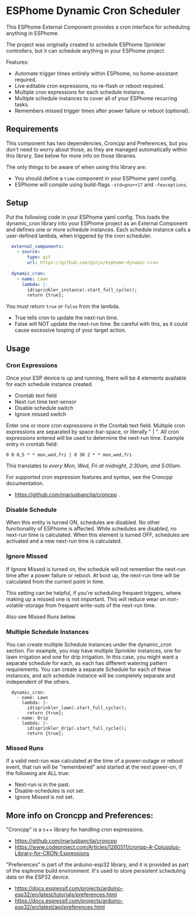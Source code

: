 # ESPhome Dynamic Cron Scheduler

  This ESPhome External Component provides a cron interface for scheduling anything in ESPhome.

  The project was originally created to schedule ESPhome Sprinkler controllers,
  but it can schedule anything in your ESPhome project.
  
  Features:
  
  * Automate trigger times entirely within ESPhome, no home-assistant required.
  * Live editable cron expressions, no re-flash or reboot required.
  * Multiple cron expressions for each schedule instance.
  * Multiple schedule instances to cover all of your ESPhome recurring tasks.
  * Remembers missed trigger times after power failure or reboot (optional).

## Requirements

  This component has two dependencies, Croncpp and Preferences, but you don't need to worry about those,
  as they are managed automatically within this library. See below for more info on those libraries.
  
  The only things to be aware of when using this library are:
  
  * You should define a ```time``` component in your ESPhome yaml config.
  * ESPhome will compile using build-flags ```-std=gnu++17``` and ```-fexceptions```.
  

## Setup

  Put the following code in your ESPhome yaml config.
  This loads the dynamic_cron library into your ESPhome project as an External Component
  and defines one or more schedule instances. Each schedule instance calls a user-defined
  lambda, when triggered by the cron scheduler.
  
  ```my_project.yaml
    external_components:
      - source:
          type: git
          url: https://github.com/ginjo/esphome-dynamic-cron
    
    dynamic_cron:
      - name: Lawn
        lambda: |-
          id(sprinkler_instance).start_full_cycle();
          return {true};
  ```
  
  You must return ```true``` or ```false``` from the lambda.
  * True tells cron to update the next-run time.
  * False will NOT update the next-run time. Be careful with this, as it could
    cause excessive looping of your target action.
    
## Usage

  ### Cron Expressions
    
  Once your ESP device is up and running, there will be 4 elements available for each
  schedule instance created.
  
  * Crontab text field
  * Next run time text-sensor
  * Disable schedule switch
  * Ignore missed switch
  
  Enter one or more cron expressions in the Crontab text field.
  Multiple cron expressions are separated by space-bar-space, or literally " | ".
  All cron expressions entered will be used to determine the next-run time.
  Example entry in crontab field:
  
    0 0 0,5 * * mon,wed,fri | 0 30 2 * * mon,wed,fri
    
  This translates to *every Mon, Wed, Fri at midnight, 2:30am, and 5:00am*.

  For supported cron expression features and syntax, see the Croncpp documentation.
  * https://github.com/mariusbancila/croncpp .
    
  ### Disable Schedule
  
  When this entity is turned ON, schedules are disabled. No other functionality of ESPhome is affected.
  While schedules are disabled, no next-run time is calculated.
  When this element is turned OFF, schedules are activated and a new next-run time is calculated.
  
  ### Ignore Missed
  
  If Ignore Missed is turned on, the schedule will not remember the next-run time after a power failure
  or reboot. At boot up, the next-run time will be calculated from the current point in time.
  
  This setting can be helpful, if you're scheduling frequent triggers, where making up a missed one is not important.
  This will reduce wear on non-volatile-storage from frequent write-outs of the next-run time.
  
  Also see Missed Runs below.
  
  ### Multiple Schedule Instances
  
  You can create multiple Schedule instances under the dynamic\_cron section.
  For example, you may have multiple Sprinkler instances, one for lawn irrigation and one for drip irrigation.
  In this case, you might want a separate schedule for each, as each has different watering pattern requirements.
  You can create a separate Schedule for each of these instances, and ach schedule instance will be completely
  separate and independent of the others.
  
  ```
    dynamic_cron:
      - name: Lawn
        lambda: |-
          id(sprinkler_lawn).start_full_cycle();
          return {true};
      - name: Drip
        lambda: |-
          id(sprinkler_drip).start_full_cycle();
          return {true};
  ```
    
  ### Missed Runs
  
  If a valid next-run was calculated at the time of a power-outage or reboot event,
  that run will be "remembered" and started at the next power-on, if the following are ALL true:
  
  * Next-run is in the past.
  * Disable-schedules is not set.
  * Ignore Missed is not set.

## More info on Croncpp and Preferences:

  "Croncpp" is a c++ library for handling cron expressions.

  * https://github.com/mariusbancila/croncpp
  * https://www.codeproject.com/Articles/1260511/cronpp-A-Cplusplus-Library-for-CRON-Expressions

  "Preferences" is part of the arduino-esp32 library,
  and it is provided as part of the esphome build environment.
  It's used to store persistent scheduling data on the ESP32 device.

  * https://docs.espressif.com/projects/arduino-esp32/en/latest/tutorials/preferences.html
  * https://docs.espressif.com/projects/arduino-esp32/en/latest/api/preferences.html

